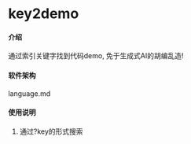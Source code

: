 # key2demo

#### 介绍
通过索引关键字找到代码demo, 免于生成式AI的胡编乱造!

#### 软件架构
language.md


#### 使用说明

1. 通过?key的形式搜索
